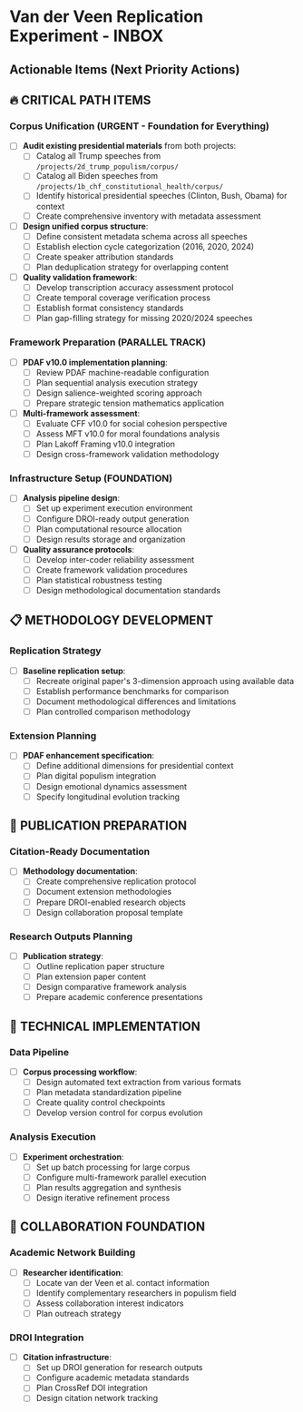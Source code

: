 # Van der Veen Replication Experiment - INBOX
## Actionable Items (Next Priority Actions)

## 🔥 CRITICAL PATH ITEMS

### Corpus Unification (URGENT - Foundation for Everything)
- [ ] **Audit existing presidential materials** from both projects:
  - [ ] Catalog all Trump speeches from `/projects/2d_trump_populism/corpus/`
  - [ ] Catalog all Biden speeches from `/projects/1b_chf_constitutional_health/corpus/`
  - [ ] Identify historical presidential speeches (Clinton, Bush, Obama) for context
  - [ ] Create comprehensive inventory with metadata assessment

- [ ] **Design unified corpus structure**:
  - [ ] Define consistent metadata schema across all speeches
  - [ ] Establish election cycle categorization (2016, 2020, 2024)
  - [ ] Create speaker attribution standards
  - [ ] Plan deduplication strategy for overlapping content

- [ ] **Quality validation framework**:
  - [ ] Develop transcription accuracy assessment protocol
  - [ ] Create temporal coverage verification process
  - [ ] Establish format consistency standards
  - [ ] Plan gap-filling strategy for missing 2020/2024 speeches

### Framework Preparation (PARALLEL TRACK)
- [ ] **PDAF v10.0 implementation planning**:
  - [ ] Review PDAF machine-readable configuration
  - [ ] Plan sequential analysis execution strategy
  - [ ] Design salience-weighted scoring approach
  - [ ] Prepare strategic tension mathematics application

- [ ] **Multi-framework assessment**:
  - [ ] Evaluate CFF v10.0 for social cohesion perspective
  - [ ] Assess MFT v10.0 for moral foundations analysis
  - [ ] Plan Lakoff Framing v10.0 integration
  - [ ] Design cross-framework validation methodology

### Infrastructure Setup (FOUNDATION)
- [ ] **Analysis pipeline design**:
  - [ ] Set up experiment execution environment
  - [ ] Configure DROI-ready output generation
  - [ ] Plan computational resource allocation
  - [ ] Design results storage and organization

- [ ] **Quality assurance protocols**:
  - [ ] Develop inter-coder reliability assessment
  - [ ] Create framework validation procedures
  - [ ] Plan statistical robustness testing
  - [ ] Design methodological documentation standards

## 📋 METHODOLOGY DEVELOPMENT

### Replication Strategy
- [ ] **Baseline replication setup**:
  - [ ] Recreate original paper's 3-dimension approach using available data
  - [ ] Establish performance benchmarks for comparison
  - [ ] Document methodological differences and limitations
  - [ ] Plan controlled comparison methodology

### Extension Planning
- [ ] **PDAF enhancement specification**:
  - [ ] Define additional dimensions for presidential context
  - [ ] Plan digital populism integration
  - [ ] Design emotional dynamics assessment
  - [ ] Specify longitudinal evolution tracking

## 🎯 PUBLICATION PREPARATION

### Citation-Ready Documentation
- [ ] **Methodology documentation**:
  - [ ] Create comprehensive replication protocol
  - [ ] Document extension methodologies
  - [ ] Prepare DROI-enabled research objects
  - [ ] Design collaboration proposal template

### Research Outputs Planning
- [ ] **Publication strategy**:
  - [ ] Outline replication paper structure
  - [ ] Plan extension paper content
  - [ ] Design comparative framework analysis
  - [ ] Prepare academic conference presentations

## 🔧 TECHNICAL IMPLEMENTATION

### Data Pipeline
- [ ] **Corpus processing workflow**:
  - [ ] Design automated text extraction from various formats
  - [ ] Plan metadata standardization pipeline
  - [ ] Create quality control checkpoints
  - [ ] Develop version control for corpus evolution

### Analysis Execution
- [ ] **Experiment orchestration**:
  - [ ] Set up batch processing for large corpus
  - [ ] Configure multi-framework parallel execution
  - [ ] Plan results aggregation and synthesis
  - [ ] Design iterative refinement process

## 🤝 COLLABORATION FOUNDATION

### Academic Network Building
- [ ] **Researcher identification**:
  - [ ] Locate van der Veen et al. contact information
  - [ ] Identify complementary researchers in populism field
  - [ ] Assess collaboration interest indicators
  - [ ] Plan outreach strategy

### DROI Integration
- [ ] **Citation infrastructure**:
  - [ ] Set up DROI generation for research outputs
  - [ ] Configure academic metadata standards
  - [ ] Plan CrossRef DOI integration
  - [ ] Design citation network tracking
